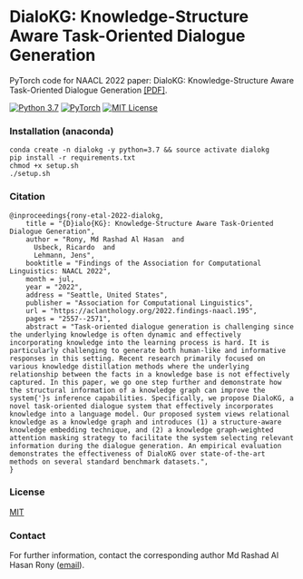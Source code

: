 # DialoKG: Knowledge-Structure Aware Task-Oriented Dialogue Generation
PyTorch code for NAACL 2022 paper: DialoKG: Knowledge-Structure Aware Task-Oriented Dialogue Generation [[PDF]](https://aclanthology.org/2022.findings-naacl.195.pdf).

[![Python 3.7](https://img.shields.io/badge/python-3.7-blue.svg)](https://www.python.org/downloads/release/python-370/)
[![PyTorch](https://img.shields.io/badge/PyTorch-%23EE4C2C.svg?style=flat&logo=PyTorch&logoColor=white)](https://pytorch.org/)
[![MIT License](https://img.shields.io/badge/License-MIT-green.svg)](https://choosealicense.com/licenses/mit/)


### Installation (anaconda)
```commandline
conda create -n dialokg -y python=3.7 && source activate dialokg
pip install -r requirements.txt
chmod +x setup.sh
./setup.sh
```


### Citation
```
@inproceedings{rony-etal-2022-dialokg,
    title = "{D}ialo{KG}: Knowledge-Structure Aware Task-Oriented Dialogue Generation",
    author = "Rony, Md Rashad Al Hasan  and
      Usbeck, Ricardo  and
      Lehmann, Jens",
    booktitle = "Findings of the Association for Computational Linguistics: NAACL 2022",
    month = jul,
    year = "2022",
    address = "Seattle, United States",
    publisher = "Association for Computational Linguistics",
    url = "https://aclanthology.org/2022.findings-naacl.195",
    pages = "2557--2571",
    abstract = "Task-oriented dialogue generation is challenging since the underlying knowledge is often dynamic and effectively incorporating knowledge into the learning process is hard. It is particularly challenging to generate both human-like and informative responses in this setting. Recent research primarily focused on various knowledge distillation methods where the underlying relationship between the facts in a knowledge base is not effectively captured. In this paper, we go one step further and demonstrate how the structural information of a knowledge graph can improve the system{'}s inference capabilities. Specifically, we propose DialoKG, a novel task-oriented dialogue system that effectively incorporates knowledge into a language model. Our proposed system views relational knowledge as a knowledge graph and introduces (1) a structure-aware knowledge embedding technique, and (2) a knowledge graph-weighted attention masking strategy to facilitate the system selecting relevant information during the dialogue generation. An empirical evaluation demonstrates the effectiveness of DialoKG over state-of-the-art methods on several standard benchmark datasets.",
}
```
### License
[MIT]()

### Contact
For further information, contact the corresponding author Md Rashad Al Hasan Rony ([email](mailto:rashad.research@gmail.com)).